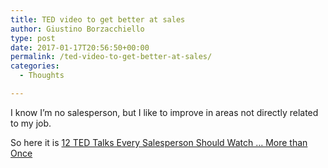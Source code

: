 ```yaml
---
title: TED video to get better at sales
author: Giustino Borzacchiello
type: post
date: 2017-01-17T20:56:50+00:00
permalink: /ted-video-to-get-better-at-sales/
categories:
  - Thoughts

---
```

I know I&#8217;m no salesperson, but I like to improve in areas not directly related to my job.

So here it is [12 TED Talks Every Salesperson Should Watch … More than Once][1]

 [1]: https://attach.io/blog/12-ted-talks-every-salesperson-should-watch